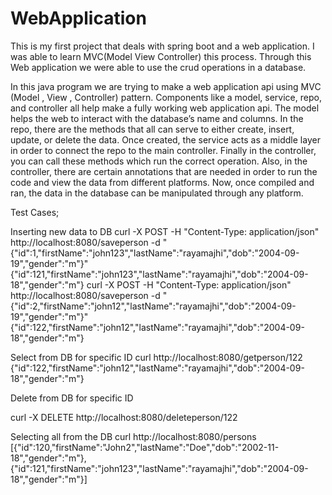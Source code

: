 # WebApplication

This is my first project that deals with spring boot and a web application. I was able to learn MVC(Model View Controller)
this process. Through this Web application we were able to use the crud operations in a database.




In this java program we are trying to make a web application api using MVC (Model , View , Controller) pattern. Components like a model, service, repo, and controller all help make a fully working web application api. The model helps the web to interact with the database’s name and columns. In the repo, there are the methods that all can serve to either create, insert, update, or delete the data. Once created, the service acts as a middle layer in order to connect the repo to the main controller. Finally in the controller, you can call these methods which run the correct operation. Also, in the controller, there are certain annotations that are needed in order to run the code and view the data from different platforms. Now, once compiled and ran, the data in the database can be manipulated through any platform.

Test Cases;

Inserting new data to DB
curl -X POST -H "Content-Type: application/json" http://localhost:8080/saveperson -d "{\"id\":1,\"firstName\":\"john123\",\"lastName\":\"rayamajhi\",\"dob\":\"2004-09-19\",\"gender\":\"m\"}"
{"id":121,"firstName":"john123","lastName":"rayamajhi","dob":"2004-09-18","gender":"m"}
 curl -X POST -H "Content-Type: application/json" http://localhost:8080/saveperson -d "{\"id\":2,\"firstName\":\"john12\",\"lastName\":\"rayamajhi\",\"dob\":\"2004-09-19\",\"gender\":\"m\"}"
{"id":122,"firstName":"john12","lastName":"rayamajhi","dob":"2004-09-18","gender":"m"}


Select from DB for specific ID
curl http://localhost:8080/getperson/122
{"id":122,"firstName":"john12","lastName":"rayamajhi","dob":"2004-09-18","gender":"m"}


Delete from DB for specific ID
 
curl -X DELETE  http://localhost:8080/deleteperson/122




Selecting all from the DB
curl http://localhost:8080/persons
[{"id":120,"firstName":"John2","lastName":"Doe","dob":"2002-11-18","gender":"m"},{"id":121,"firstName":"john123","lastName":"rayamajhi","dob":"2004-09-18","gender":"m"}]

